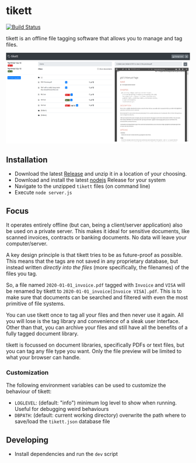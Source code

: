 # tikett

[![Build Status](https://travis-ci.org/flopes89/tikett.svg?branch=master)](https://travis-ci.org/flopes89/tikett)

tikett is an offline file tagging software that allows you to manage and tag files.

![tikett : Offline File Tagging Software](./docs/hero_image.png)

## Installation

- Download the latest [Release](https://github.com/flopes89/tikett/releases) and unzip it in a location
of your choosing.
- Download and install the latest [nodejs](https://nodejs.org) Release for your system
- Navigate to the unzipped `tikett` files (on command line)
- Execute `node server.js`

## Focus

It operates entirely offline (but can, being a client/server application) also be used on a private server. This makes
it ideal for sensitive documents, like scanned invoices, contracts or banking documents. No data will leave your
computer/server.

A key design principle is that tikett tries to be as future-proof as possible. This means that the tags are not
saved in any proprietary database, but instead written *directly into the files* (more specifically, the filenames)
of the files you tag.

So, a file named `2020-01-01_invoice.pdf` tagged with `Invoice` and `VISA` will be renamed by tikett to
`2020-01-01_invoice[Invoice VISA].pdf`. This is to make sure that documents can be searched and filtered with
even the most primitive of file systems.

You can use tikett once to tag all your files and then never use it again. All you will lose is the tag library and
convenience of a sleak user interface. Other than that, you can archive your files and still have all the benefits
of a fully tagged document library.

tikett is focussed on document libraries, specifically PDFs or text files, but you can tag any file type you want. Only
the file preview will be limited to what your browser can handle.

### Customization

The following environment variables can be used to customize the behaviour of tikett:

- `LOGLEVEL`: (default: "info") minimum log level to show when running. Useful for debugging weird behaviours
- `DBPATH`: (default: current working directory) overwrite the path where to save/load the `tikett.json` database file

## Developing

- Install dependencies and run the `dev` script
